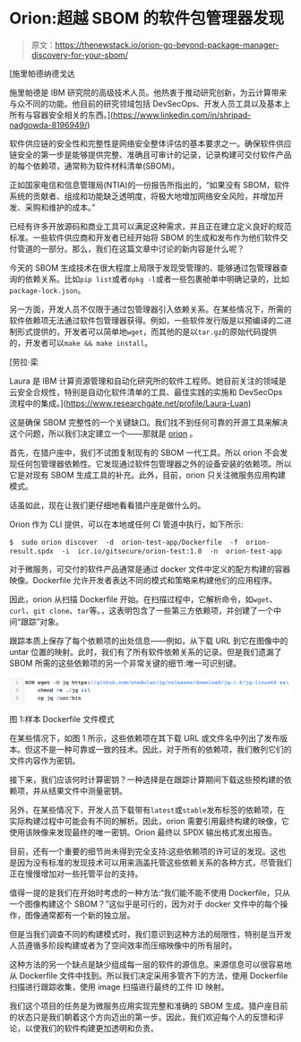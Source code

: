 # Orion:超越 SBOM 的软件包管理器发现

> 原文：<https://thenewstack.io/orion-go-beyond-package-manager-discovery-for-your-sbom/>

[](https://www.linkedin.com/in/shripad-nadgowda-8196949/)

 [施里帕德纳德戈达

施里帕德是 IBM 研究院的高级技术人员。他热衷于推动研究创新，为云计算带来与众不同的功能。他目前的研究领域包括 DevSecOps、开发人员工具以及基本上所有与容器安全相关的东西。](https://www.linkedin.com/in/shripad-nadgowda-8196949/) [](https://www.linkedin.com/in/shripad-nadgowda-8196949/)

软件供应链的安全性和完整性是网络安全整体评估的基本要求之一。确保软件供应链安全的第一步是能够提供完整、准确且可审计的记录，记录构建可交付软件产品的每个依赖项，通常称为软件材料清单(SBOM)。

正如国家电信和信息管理局(NTIA)的一份报告所指出的，“如果没有 SBOM，软件系统的贡献者、组成和功能缺乏透明度，将极大地增加网络安全风险，并增加开发、采购和维护的成本。”

已经有许多开放源码和商业工具可以满足这种需求，并且正在建立定义良好的规范标准。一些软件供应商和开发者已经开始将 SBOM 的生成和发布作为他们软件交付管道的一部分。那么，我们在这篇文章中讨论的新内容是什么呢？

今天的 SBOM 生成技术在很大程度上局限于发现受管理的、能够通过包管理器查询的依赖关系。比如`pip list`或者`dpkg -l`或者一些包裹舱单中明确记录的，比如`package-lock.json`。

另一方面，开发人员不仅限于通过包管理器引入依赖关系。在某些情况下，所需的软件依赖项无法通过软件包管理器获得。例如，一些软件发行版是以预编译的二进制形式提供的，开发者可以简单地`wget`，而其他的是以`tar.gz`的原始代码提供的，开发者可以`make && make install`。

 [劳拉·栾

Laura 是 IBM 计算资源管理和自动化研究所的软件工程师。她目前关注的领域是云安全合规性，特别是自动化软件清单的工具、最佳实践的实施和 DevSecOps 流程中的集成。](https://www.researchgate.net/profile/Laura-Luan) 

这是确保 SBOM 完整性的一个关键缺口。我们找不到任何可靠的开源工具来解决这个问题，所以我们决定建立一个——那就是 [orion](https://github.com/tap8stry/orion) 。

首先，在猎户座中，我们不试图复制现有的 SBOM 一代工具。所以 orion 不会发现任何包管理器依赖性。它发现通过软件包管理器之外的设备安装的依赖项。所以它是对现有 SBOM 生成工具的补充。此外，目前，orion 只关注微服务应用构建模式。

话虽如此，现在让我们更仔细地看看猎户座是做什么的。

Orion 作为 CLI 提供，可以在本地或任何 CI 管道中执行，如下所示:

```
$  sudo orion discover  -d  orion-test-app/Dockerfile  -f  orion-result.spdx  -i  icr.io/gitsecure/orion-test:1.0  -n  orion-test-app

```

对于微服务，可交付的软件产品通常是通过 docker 文件中定义的配方构建的容器映像。Dockerfile 允许开发者表达不同的模式和策略来构建他们的应用程序。

因此，orion 从扫描 Dockerfile 开始。在扫描过程中，它解析命令，如`wget`、`curl`、`git clone`、`tar`等。，这表明包含了一些第三方依赖项，并创建了一个中间“跟踪”对象。

跟踪本质上保存了每个依赖项的出处信息——例如，从下载 URL 到它在图像中的 untar 位置的映射。此时，我们有了所有软件依赖关系的记录。但是我们遗漏了 SBOM 所需的这些依赖项的另一个非常关键的细节:唯一可识别键。

[![Sample Dockerfile Pattern](img/e66eb120144bb8946533bb7bf07611bb.png)](https://cdn.thenewstack.io/media/2021/12/0f09c5cd-image1.png)

图 1:样本 Dockerfile 文件模式

在某些情况下，如图 1 所示，这些依赖项在其下载 URL 或文件名中列出了发布版本。但这不是一种可靠或一致的技术。因此，对于所有的依赖项，我们散列它们的文件内容作为密钥。

接下来，我们应该何时计算密钥？一种选择是在跟踪计算期间下载这些预构建的依赖项，并从结果文件中测量密钥。

另外，在某些情况下，开发人员下载带有`latest`或`stable`发布标签的依赖项，在实际构建过程中可能会有不同的解析。因此，orion 需要引用最终构建的映像，它使用该映像来发现最终的唯一密钥。Orion 最终以 SPDX 输出格式发出报告。

目前，还有一个重要的细节尚未得到完全支持:这些依赖项的许可证的发现。这也是因为没有标准的发现技术可以用来涵盖托管这些依赖关系的各种方式，尽管我们正在慢慢增加对一些托管平台的支持。

值得一提的是我们在开始时考虑的一种方法:“我们能不能不使用 Dockerfile，只从一个图像构建这个 SBOM？”这似乎是可行的，因为对于 docker 文件中的每个操作，图像通常都有一个新的独立层。

但是当我们调查不同的构建模式时，我们意识到这种方法的局限性，特别是当开发人员遵循多阶段构建或者为了空间效率而压缩映像中的所有层时。

这种方法的另一个缺点是缺少组成每一层的软件的源信息。来源信息可以很容易地从 Dockerfile 文件中找到。所以我们决定采用多管齐下的方法，使用 Dockerfile 扫描进行跟踪收集，使用 image 扫描进行最终的工件 ID 映射。

我们这个项目的任务是为微服务应用实现完整和准确的 SBOM 生成。猎户座目前的状态只是我们朝着这个方向迈出的第一步。因此，我们欢迎每个人的反馈和评论，以使我们的软件构建更加透明和负责。

<svg xmlns:xlink="http://www.w3.org/1999/xlink" viewBox="0 0 68 31" version="1.1"><title>Group</title> <desc>Created with Sketch.</desc></svg>